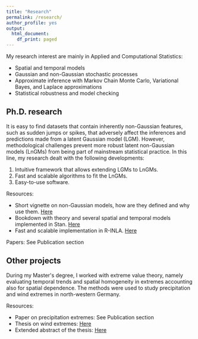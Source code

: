 ```yaml
---
title: "Research"
permalink: /research/
author_profile: yes
output:
  html_document:
    df_print: paged
---
```


My research interest are mainly in Applied and Computational Statistics:
 - Spatial and temporal models
 - Gaussian and non-Gaussian stochastic processes
 - Approximate inference with Markov Chain Monte Carlo, Variational Bayes, and Laplace approximations
 - Statistical robustness and model checking


## Ph.D. research

It is easy to find datasets that contain inherently non-Gaussian features, such as sudden jumps or spikes, that adversely affect the inferences and predictions made from a latent Gaussian model (LGM). 
However, methodological challenges prevent more robust latent non-Gaussian models (LnGMs) from being part of mainstream statistical practice. In this line, my research dealt with the following developments:

1. Intuitive framework that allows extending LGMs to LnGMs.
2. Fast and scalable algorithms to fit the LnGMs.
3. Easy-to-use software.

Resources:
- Short vignette on non-Gaussian models, how are they defined and why use them. [Here](https://rawcdn.githack.com/stan-dev/connect22-space-time/9861468cbfcec939c25c88c81693b5055134e7a6/resources/Speaker%203%20-%20Rafael%20Cabral/vignette/stanconnect.html)
- Bookdown with theory and several spatial and temporal models implemented in Stan. [Here](https://rafaelcabral96.github.io/nigstan/)
- Fast and scalable implementation in R-INLA. [Here](https://github.com/rafaelcabral96/ngvb)

Papers: See Publication section

## Other projects

During my Master's degree, I worked with extreme value theory, namely evaluating temporal trends and spatial homogeneity in extremes accounting also for spatial dependence. The methods were used to study precipitation and wind extremes in north-western Germany.

Resources:
- Paper on precipitation extremes: See Publication section
- Thesis on wind extremes: [Here](https://drive.google.com/file/d/1Tdhf-0Bn4pg9wLtmiJK43IeaDMgL7Zg3/view?usp=share_link)
- Extended abstract of the thesis: [Here](https://drive.google.com/file/d/1uPfrD7tVOUpLKzbDkx0gbFub0-IRuh9U/view)
